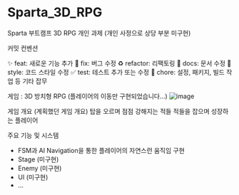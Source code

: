 # Sparta_3D_RPG
Sparta 부트캠프 3D RPG 개인 과제 (개인 사정으로 상당 부분 미구현)

커밋 컨벤션

✨ feat: 새로운 기능 추가
🐛 fix: 버그 수정
♻️ refactor: 리팩토링
📝 docs: 문서 수정
💄 style: 코드 스타일 수정
✅ test: 테스트 추가 또는 수정
🔧 chore: 설정, 패키지, 빌드 작업 등 기타 잡무


게임 : 3D 방치형 RPG (플레이어의 이동만 구현되었습니다...)
![image](https://github.com/user-attachments/assets/9083d799-631b-4a1f-8d01-8fc50074ae7e)


게임 개요 (계획했던 게임 개요)
탑을 오르며 점점 강해지는 적들
적들을 잡으며 성장하는 플레이어

주요 기능 및 시스템
- FSM과 AI Navigation을 통한 플레이어의 자연스런 움직임 구현
- Stage (미구현)
- Enemy (미구현)
- UI (미구현)
- ...
